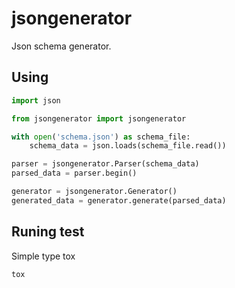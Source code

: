 # jsongenerator

Json schema generator.

## Using
```python
import json

from jsongenerator import jsongenerator

with open('schema.json') as schema_file:
    schema_data = json.loads(schema_file.read())

parser = jsongenerator.Parser(schema_data)
parsed_data = parser.begin()

generator = jsongenerator.Generator()
generated_data = generator.generate(parsed_data)

```

## Runing test

Simple type tox
```
tox
```

